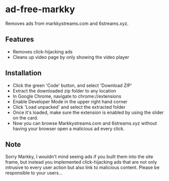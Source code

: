 # ad-free-markky
Removes ads from markkystreams.com and 6streams.xyz.
## Features
- Removes click-hijacking ads
- Cleans up video page by only showing the video player
## Installation
- Click the green 'Code' button, and select 'Download ZIP'
- Extract the downloaded zip folder to any location
- In Google Chrome, navigate to chrome://extensions
- Enable Developer Mode in the upper right hand corner
- Click 'Load unpacked' and select the extracted folder
- Once it's loaded, make sure the extension is enabled by using the slider on the card.
- Now you can browse Markkystreams.com and 6streams.xyz without having your browser open a malicious ad every click.
## Note
Sorry Markky, I wouldn't mind seeing ads if you built them into the site frame, but instead you implemented click-hijacking ads that are not only intrusive to every user action but also link to malicious content. Please be responsible to your users... 
